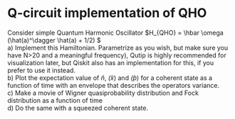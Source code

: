 # Q-circuit implementation of QHO  
 
Consider simple Quantum Harmonic Oscillator  $H_{QHO} = \hbar \omega (\hat(a)^\dagger \hat(a) + 1/2) $  
a) Implement this Hamiltonian. Parametrize as you wish, but make sure you have N>20 and a
meaningful frequency), Qutip is highly recommended for visualization later, but Qiskit also has
an implementation for this, if you prefer to use it instead.  
b) Plot the expectation value of $\hat{n}$, $\hat(x)$ and $\hat(p)$ for a coherent state as a function of time with an envelope
that describes the operators variance.  
c) Make a movie of Wigner quasiprobability distribution and Fock distribution as a function of
time  
d) Do the same with a squeezed coherent state. 
